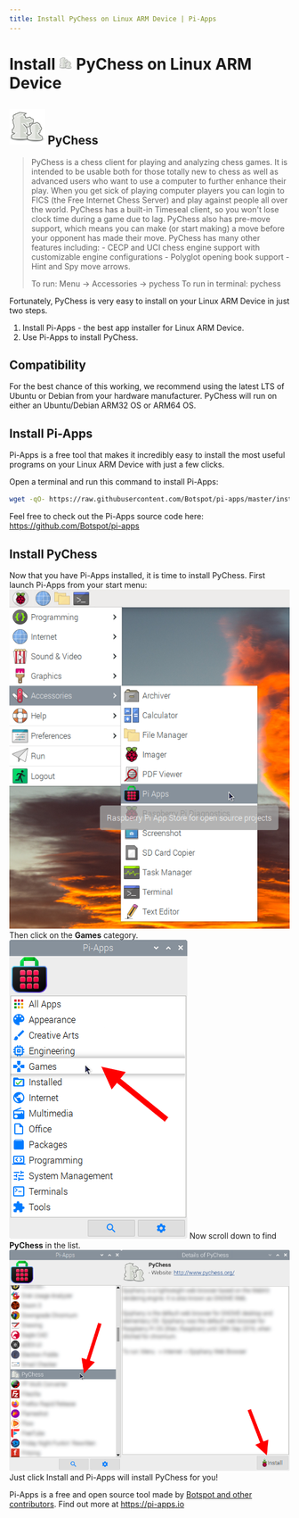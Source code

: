 ```yaml
---
title: Install PyChess on Linux ARM Device | Pi-Apps
---
```

<div class="simple-install-content content">

# Install <img src="/img/app-icons/PyChess/icon-64.png" height=24> PyChess on Linux ARM Device

## <img src="/img/app-icons/PyChess/icon-64.png"> PyChess
> PyChess is a chess client for playing and analyzing chess games. It is intended to be usable both for those totally new to chess as well as advanced users who want to use a computer to further enhance their play.
> When you get sick of playing computer players you can login to FICS (the Free Internet Chess Server) and play against people all over the world. PyChess has a built-in Timeseal client, so you won't lose clock time during a game due to lag. PyChess also has pre-move support, which means you can make (or start making) a move before your opponent has made their move.
> PyChess has many other features including: - CECP and UCI chess engine support with customizable engine configurations - Polyglot opening book support - Hint and Spy move arrows.
> 
> To run: Menu -> Accessories -> pychess
> To run in terminal: pychess

Fortunately, PyChess is very easy to install on your Linux ARM Device in just two steps.
1. Install Pi-Apps - the best app installer for Linux ARM Device.
2. Use Pi-Apps to install PyChess.
</div>
<div class="simple-install-content content">

## Compatibility
For the best chance of this working, we recommend using the latest LTS of Ubuntu or Debian from your hardware manufacturer.
PyChess will run on either an Ubuntu/Debian ARM32 OS or ARM64 OS.
</div>
<div class="simple-install-content content">

## Install Pi-Apps

Pi-Apps is a free tool that makes it incredibly easy to install the most useful programs on your Linux ARM Device with just a few clicks.

Open a terminal and run this command to install Pi-Apps:
```bash
wget -qO- https://raw.githubusercontent.com/Botspot/pi-apps/master/install | bash
```
Feel free to check out the Pi-Apps source code here: https://github.com/Botspot/pi-apps
</div>
<div class="simple-install-content content">

## Install PyChess

Now that you have Pi-Apps installed, it is time to install PyChess.
First launch Pi-Apps from your start menu:
<img src="/img/start-menu.png">
Then click on the <b>Games</b> category.
<img src="/img/category-selections/Games.png">
Now scroll down to find <b>PyChess</b> in the list.
<img src="/img/app-icons/PyChess/app-selection.png">
Just click Install and Pi-Apps will install PyChess for you!
</div>
<div class="simple-install-content content">

Pi-Apps is a free and open source tool made by [Botspot and other contributors](/about/#contributors). Find out more at https://pi-apps.io
</div>
